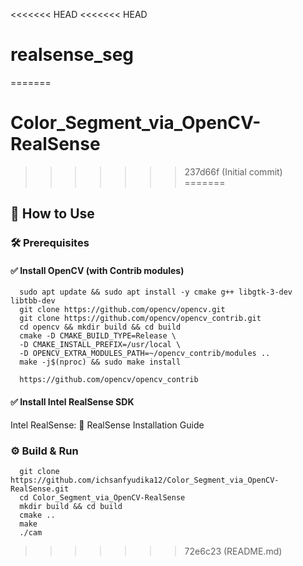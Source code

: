 <<<<<<< HEAD
<<<<<<< HEAD
# realsense_seg
=======
# Color_Segment_via_OpenCV-RealSense
>>>>>>> 237d66f (Initial commit)
=======
## 🚀 How to Use

### 🛠 Prerequisites

#### ✅ Install OpenCV (with Contrib modules)

      sudo apt update && sudo apt install -y cmake g++ libgtk-3-dev libtbb-dev
      git clone https://github.com/opencv/opencv.git
      git clone https://github.com/opencv/opencv_contrib.git
      cd opencv && mkdir build && cd build
      cmake -D CMAKE_BUILD_TYPE=Release \
      -D CMAKE_INSTALL_PREFIX=/usr/local \
      -D OPENCV_EXTRA_MODULES_PATH=~/opencv_contrib/modules ..
      make -j$(nproc) && sudo make install

      https://github.com/opencv/opencv_contrib

#### ✅ Install Intel RealSense SDK

Intel RealSense: 📖 RealSense Installation Guide

### ⚙️ Build & Run

      git clone https://github.com/ichsanfyudika12/Color_Segment_via_OpenCV-RealSense.git
      cd Color_Segment_via_OpenCV-RealSense
      mkdir build && cd build
      cmake ..
      make
      ./cam

>>>>>>> 72e6c23 (README.md)

